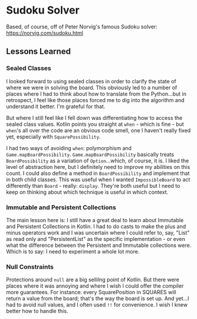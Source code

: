 # Sudoku Solver

Based, of course, off of Peter Norvig's famous Sudoku solver: https://norvig.com/sudoku.html

## Lessons Learned

### Sealed Classes

I looked forward to using sealed classes in order to clarify the state of where we were in solving the board.  This obviously led to a number of places where I had to think about how to translate from the Python...but in retrospect, I feel like those places forced me to dig into the algorithm and understand it better.  I'm grateful for that.

But where I still feel like I fell down was differentiating how to access the sealed class values.  Kotlin points you straight at `when` - which is fine - but `when`'s all over the code are an obvious code smell, one I haven't really fixed yet, especially with `SquarePossibility`.

I had two ways of avoiding `when`: polymorphism and `Game.mapBoardPossibility`.  `Game.mapBoardPossibility` basically treats `BoardPossibility` as a variation of `Option`...which, of course, it is.  I liked the level of abstraction here, but I definitely need to improve my abilities on this count.  I could also define a method in `BoardPossibility` and implement that in both child classes.  This was useful when I wanted `ImpossibleBoard` to act differently than `Board` - really: `display`.  They're both useful but I need to keep on thinking about which technique is useful in which context.

### Immutable and Persistent Collections

The main lesson here is: I still have a great deal to learn about Immutable and Persistent Collections in Kotlin.  I had to do casts to make the plus and minus operators work and I was uncertain where I could refer to, say, "List" as read only and "PersistentList" as the specific implementation - or even what the difference between the Persistent and Immutable collections were.  Which is to say: I need to experiment a whole lot more. 

### Null Constraints

Protections around `null` are a big sellilng point of Kotlin.  But there were places where it was annoying and where I wish I could offer the compiler more guarantees.  For instance: every SquarePosition in SQUARES will return a value from the board; that's the way the board is set up.  And yet...I had to avoid null values, and I often used `!!` for convenience.  I wish I knew better how to handle this.

